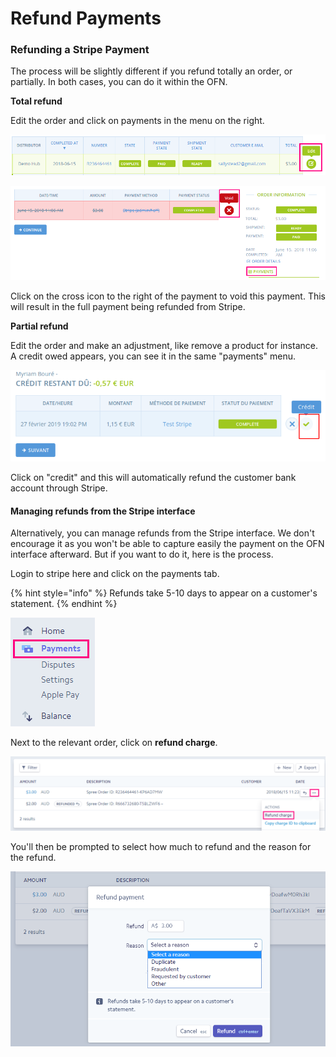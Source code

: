 # Refund Payments

### Refunding a Stripe Payment

The process will be slightly different if you refund totally an order, or partially. In both cases, you can do it within the OFN.

**Total refund** 

Edit the order and click on payments in the menu on the right.

![](../../.gitbook/assets/image%20%2815%29.png)

![](../../.gitbook/assets/image%20%2823%29.png)

Click  on the cross icon to the right of the payment to void this payment. This will result in the full payment being refunded from Stripe.

**Partial refund**

Edit the order and make an adjustment, like remove a product for instance. A credit owed appears, you can see it in the same "payments" menu.

![](../../.gitbook/assets/capture-du-2019-02-27-20-04-19.png)

Click on "credit" and this will automatically refund the customer bank account through Stripe.

#### Managing refunds from the Stripe interface

Alternatively, you can manage refunds from the Stripe interface. We don't encourage it as you won't be able to capture easily the payment on the OFN interface afterward. But if you want to do it, here is the process.

Login to stripe here and click on the payments tab.

{% hint style="info" %}
Refunds take 5-10 days to appear on a customer's statement.
{% endhint %}

![](../../.gitbook/assets/image%20%2826%29.png)

Next to the relevant order, click on **refund charge**. 

![](../../.gitbook/assets/image%20%288%29.png)

You'll then be prompted to select how much to refund and the reason for the refund. 

![](../../.gitbook/assets/image%20%289%29.png)

